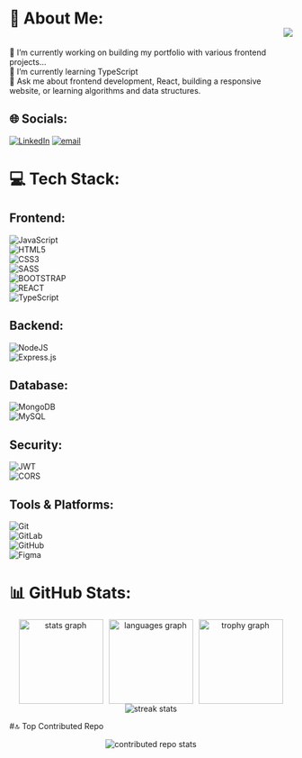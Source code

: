 # 💫 About Me: <div align="right"> <img src="https://visitor-badge.laobi.icu/badge?page_id=iamperii.iamperii&right_color=darkgreen"  /></div>
🔭 I’m currently working on building my portfolio with various frontend projects...<br>🌱 I’m currently learning TypeScript<br>💬 Ask me about frontend development, React, building a responsive website, or learning algorithms and data structures.


## 🌐 Socials:
[![LinkedIn](https://img.shields.io/badge/LinkedIn-%230077B5.svg?logo=linkedin&logoColor=white)](https://linkedin.com/in/www.linkedin.com/in/perimemmedova) [![email](https://img.shields.io/badge/Email-D14836?logo=gmail&logoColor=white)](mailto:memmedovaperiii@gmail.com) 

# 💻 Tech Stack:

## **Frontend:**
![JavaScript](https://img.shields.io/badge/javascript-%23323330.svg?style=flat&logo=javascript&logoColor=%23F7DF1E)  
![HTML5](https://img.shields.io/badge/html5-%23E34F26.svg?style=flat&logo=html5&logoColor=white)  
![CSS3](https://img.shields.io/badge/css3-%231572B6.svg?style=flat&logo=css3&logoColor=white)  
![SASS](https://img.shields.io/badge/SASS-hotpink.svg?style=flat&logo=SASS&logoColor=white)  
![BOOTSTRAP](https://img.shields.io/badge/BOOTSTRAP-hotpink.svg?style=flat&logo=BOOTSTRAP&logoColor=white)  
![REACT](https://img.shields.io/badge/react-%23007ACC.svg?style=flat&logo=react&logoColor=white)  
![TypeScript](https://img.shields.io/badge/typescript-%23007ACC.svg?style=flat&logo=typescript&logoColor=white)

## **Backend:**
![NodeJS](https://img.shields.io/badge/node.js-6DA55F?style=flat&logo=node.js&logoColor=white)  
![Express.js](https://img.shields.io/badge/express.js-%23404d59.svg?style=flat&logo=express&logoColor=white)

## **Database:**
![MongoDB](https://img.shields.io/badge/MongoDB-%234ea94b.svg?style=flat&logo=mongodb&logoColor=white)  
![MySQL](https://img.shields.io/badge/mysql-4479A1.svg?style=flat&logo=mysql&logoColor=white)

## **Security:**
![JWT](https://img.shields.io/badge/JWT-%23000000.svg?style=flat&logo=json-web-tokens&logoColor=white)  
![CORS](https://img.shields.io/badge/CORS-%23000000.svg?style=flat&logo=cors&logoColor=white)

## **Tools & Platforms:**
![Git](https://img.shields.io/badge/git-%23F05033.svg?style=flat&logo=git&logoColor=white)  
![GitLab](https://img.shields.io/badge/gitlab-%23181717.svg?style=flat&logo=gitlab&logoColor=white)  
![GitHub](https://img.shields.io/badge/github-%23121011.svg?style=flat&logo=github&logoColor=white)  
![Figma](https://img.shields.io/badge/figma-%23F24E1E.svg?style=flat&logo=figma&logoColor=white)

# 📊 GitHub Stats:
<div align="center">
  <div style="display: flex; justify-content: center; align-items: center; gap: 10px;">
    <img src="https://github-readme-stats.vercel.app/api?username=iamperii&hide_title=false&hide_rank=false&show_icons=true&include_all_commits=true&count_private=true&disable_animations=false&theme=dracula&locale=en&hide_border=false&order=1" height="150" alt="stats graph" />
    <img src="https://github-readme-stats.vercel.app/api/top-langs?username=iamperii&locale=en&hide_title=false&layout=compact&card_width=320&langs_count=5&theme=dracula&hide_border=false&order=2" height="150" alt="languages graph" />
    <img src="https://github-profile-trophy.vercel.app?username=iamperii&theme=dracula&column=-1&row=1&margin-w=8&margin-h=8&no-bg=false&no-frame=false&order=4" height="150" alt="trophy graph" />
  </div>

  <div style="display: flex; justify-content: center; align-items: center;">
    <img src="https://github-readme-streak-stats.herokuapp.com/?user=iamperii&theme=dark&hide_border=false" alt="streak stats" />
  </div>
</div>


#🔝 Top Contributed Repo
<div style="display: flex; justify-content: center; align-items: center;">
  <img src="https://github-contributor-stats.vercel.app/api?username=iamperii&limit=5&theme=dark&combine_all_yearly_contributions=true" alt="contributed repo stats" />
</div>
